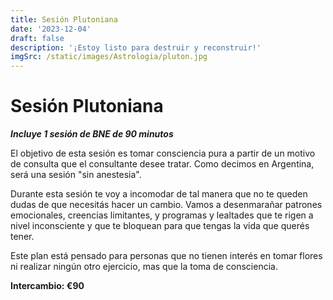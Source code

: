 ```yaml
---
title: Sesión Plutoniana
date: '2023-12-04'
draft: false
description: '¡Estoy listo para destruir y reconstruir!'
imgSrc: /static/images/Astrologia/pluton.jpg
---
```


# Sesión Plutoniana

**_Incluye 1 sesión de BNE de 90 minutos_**

El objetivo de esta sesión es tomar consciencia pura a partir de un motivo de consulta que el consultante desee tratar. Como decimos en Argentina, será una sesión "sin anestesia".

Durante esta sesión te voy a incomodar de tal manera que no te queden dudas de que necesitás hacer un cambio. Vamos a desenmarañar patrones emocionales, creencias limitantes, y programas y lealtades que te rigen a nivel inconsciente y que te bloquean para que tengas la vida que querés tener.

Este plan está pensado para personas que no tienen interés en tomar flores ni realizar ningún otro ejercicio, mas que la toma de consciencia.

**Intercambio: €90**
